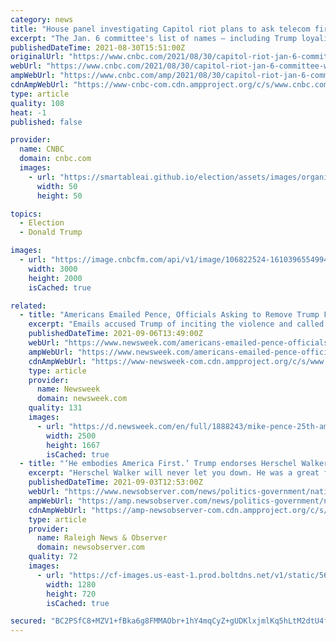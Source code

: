 ```yaml
---
category: news
title: "House panel investigating Capitol riot plans to ask telecom firms to preserve Trump allies' phone records"
excerpt: "The Jan. 6 committee's list of names — including Trump loyalists Marjorie Taylor Greene, Matt Gaetz and Mo Brooks — is still evolving."
publishedDateTime: 2021-08-30T15:51:00Z
originalUrl: "https://www.cnbc.com/2021/08/30/capitol-riot-jan-6-committee-wants-trump-allies-phone-records-preserved.html"
webUrl: "https://www.cnbc.com/2021/08/30/capitol-riot-jan-6-committee-wants-trump-allies-phone-records-preserved.html"
ampWebUrl: "https://www.cnbc.com/amp/2021/08/30/capitol-riot-jan-6-committee-wants-trump-allies-phone-records-preserved.html"
cdnAmpWebUrl: "https://www-cnbc-com.cdn.ampproject.org/c/s/www.cnbc.com/amp/2021/08/30/capitol-riot-jan-6-committee-wants-trump-allies-phone-records-preserved.html"
type: article
quality: 108
heat: -1
published: false

provider:
  name: CNBC
  domain: cnbc.com
  images:
    - url: "https://smartableai.github.io/election/assets/images/organizations/cnbc.com-50x50.jpg"
      width: 50
      height: 50

topics:
  - Election
  - Donald Trump

images:
  - url: "https://image.cnbcfm.com/api/v1/image/106822524-1610396554994-gettyimages-1230465266-Lev_Radin_010721.jpeg?v=1627932893"
    width: 3000
    height: 2000
    isCached: true

related:
  - title: "Americans Emailed Pence, Officials Asking to Remove Trump From Office After Capitol Riot"
    excerpt: "Emails accused Trump of inciting the violence and called for members of the administration to take drastic action."
    publishedDateTime: 2021-09-06T13:49:00Z
    webUrl: "https://www.newsweek.com/americans-emailed-pence-officials-asking-remove-trump-office-after-capitol-riot-1626418"
    ampWebUrl: "https://www.newsweek.com/americans-emailed-pence-officials-asking-remove-trump-office-after-capitol-riot-1626418?amp=1"
    cdnAmpWebUrl: "https://www-newsweek-com.cdn.ampproject.org/c/s/www.newsweek.com/americans-emailed-pence-officials-asking-remove-trump-office-after-capitol-riot-1626418?amp=1"
    type: article
    provider:
      name: Newsweek
      domain: newsweek.com
    quality: 131
    images:
      - url: "https://d.newsweek.com/en/full/1888243/mike-pence-25th-amendment-trump-removal-january6.jpg"
        width: 2500
        height: 1667
        isCached: true
  - title: "‘He embodies America First.’ Trump endorses Herschel Walker’s U.S. Senate bid"
    excerpt: "Herschel Walker will never let you down. He was a great football player and will be an even better U.S. Senator — if that is even possible,” Trump said."
    publishedDateTime: 2021-09-03T12:53:00Z
    webUrl: "https://www.newsobserver.com/news/politics-government/national-politics/article253962443.html"
    ampWebUrl: "https://amp.newsobserver.com/news/politics-government/national-politics/article253962443.html"
    cdnAmpWebUrl: "https://amp-newsobserver-com.cdn.ampproject.org/c/s/amp.newsobserver.com/news/politics-government/national-politics/article253962443.html"
    type: article
    provider:
      name: Raleigh News & Observer
      domain: newsobserver.com
    quality: 72
    images:
      - url: "https://cf-images.us-east-1.prod.boltdns.net/v1/static/5615998031001/bcbbc580-ec0a-437f-8870-f9ca0770e2fc/cdd15e50-6fe2-4f37-882e-6eded1dd316b/1280x720/match/image.jpg"
        width: 1280
        height: 720
        isCached: true

secured: "BC2PSfC8+MZV1+fBka6g8FMMAObr+1hY4mqCyZ+gUDKlxjmlKq5hLtM2dtU4fTcdV7kjewoq2zcB8JU6qMQg/voFwlc1S7zhE/1VaZD5B3vmFCg2oXosu2Fm6WyHIrl1uo7kmyDE+Gug7NQ77KczxGkB7yHVAuw/gk+fkB6t3SPkqWWd+SS73YJZcRGHjM4eNOnMWiwWzfuLg41KlwGEgWke0UN5mPsa8Ls/ETaEy1o7REH2lWcTkhvEvfXPq5dYudc7EXKnbzEdrAq9jCZmbowTUo7fXqJI9qImN6LZbjdUGPGUmjJO1SWLvTIDMtn/dGu60GzywpvhiJgCcLH6JlsLvlEtRRlSd0G6XOzwQ+g=;NFRQdzcWLz8ui7GVKKmZUA=="
---
```


